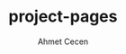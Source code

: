 ---
title: "project-pages"
github: https://github.com/projectpages/project-pages
demo: http://projectpages.github.io/project-pages/
author: Ahmet Cecen
draft: true
ssg:
  - Jekyll
cms:
  - No Cms
---